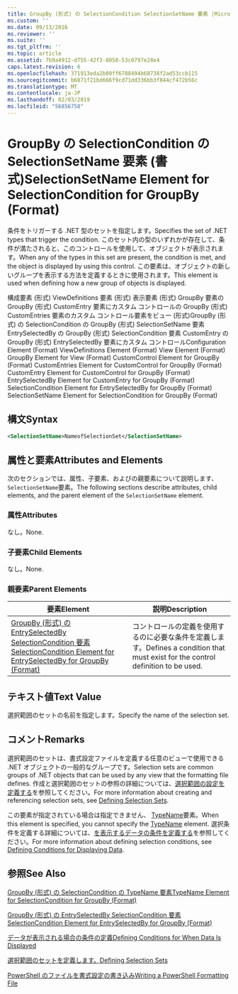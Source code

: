 ```yaml
---
title: GroupBy (形式) の SelectionCondition SelectionSetName 要素 |Microsoft Docs
ms.custom: ''
ms.date: 09/13/2016
ms.reviewer: ''
ms.suite: ''
ms.tgt_pltfrm: ''
ms.topic: article
ms.assetid: 7b9a4912-d755-42f3-8058-53c0797e28e4
caps.latest.revision: 6
ms.openlocfilehash: 371913eda2b09ff6788494b68738f2ad53ccb115
ms.sourcegitcommit: b6871f21bd666f9cd71dd336bb3f844cf472b56c
ms.translationtype: MT
ms.contentlocale: ja-JP
ms.lasthandoff: 02/03/2019
ms.locfileid: "56856758"
---
```

# <a name="selectionsetname-element-for-selectioncondition-for-groupby-format"></a><span data-ttu-id="75af6-102">GroupBy の SelectionCondition の SelectionSetName 要素 (書式)</span><span class="sxs-lookup"><span data-stu-id="75af6-102">SelectionSetName Element for SelectionCondition for GroupBy (Format)</span></span>

<span data-ttu-id="75af6-103">条件をトリガーする .NET 型のセットを指定します。</span><span class="sxs-lookup"><span data-stu-id="75af6-103">Specifies the set of .NET types that trigger the condition.</span></span> <span data-ttu-id="75af6-104">このセット内の型のいずれかが存在して、条件が満たされると、このコントロールを使用して、オブジェクトが表示されます。</span><span class="sxs-lookup"><span data-stu-id="75af6-104">When any of the types in this set are present, the condition is met, and the object is displayed by using this control.</span></span> <span data-ttu-id="75af6-105">この要素は、オブジェクトの新しいグループを表示する方法を定義するときに使用されます。</span><span class="sxs-lookup"><span data-stu-id="75af6-105">This element is used when defining how a new group of objects is displayed.</span></span>

<span data-ttu-id="75af6-106">構成要素 (形式) ViewDefinitions 要素 (形式) 表示要素 (形式) GroupBy 要素の GroupBy (形式) CustomEntry 要素にカスタム コントロールの GroupBy (形式) CustomEntries 要素のカスタム コントロール要素をビュー (形式)GroupBy (形式) の SelectionCondition の GroupBy (形式) SelectionSetName 要素 EntrySelectedBy の GroupBy (形式) SelectionCondition 要素 CustomEntry の GroupBy (形式) EntrySelectedBy 要素にカスタム コントロール</span><span class="sxs-lookup"><span data-stu-id="75af6-106">Configuration Element (Format) ViewDefinitions Element (Format) View Element (Format) GroupBy Element for View (Format) CustomControl Element for GroupBy (Format) CustomEntries Element for CustomControl for GroupBy (Format) CustomEntry Element for CustomControl for GroupBy (Format) EntrySelectedBy Element for CustomEntry for GroupBy (Format) SelectionCondition Element for EntrySelectedBy for GroupBy (Format) SelectionSetName Element for SelectionCondition for GroupBy (Format)</span></span>

## <a name="syntax"></a><span data-ttu-id="75af6-107">構文</span><span class="sxs-lookup"><span data-stu-id="75af6-107">Syntax</span></span>

```xml
<SelectionSetName>NameofSelectionSet</SelectionSetName>
```

## <a name="attributes-and-elements"></a><span data-ttu-id="75af6-108">属性と要素</span><span class="sxs-lookup"><span data-stu-id="75af6-108">Attributes and Elements</span></span>

<span data-ttu-id="75af6-109">次のセクションでは、属性、子要素、およびの親要素について説明します、`SelectionSetName`要素。</span><span class="sxs-lookup"><span data-stu-id="75af6-109">The following sections describe attributes, child elements, and the parent element of the `SelectionSetName` element.</span></span>

### <a name="attributes"></a><span data-ttu-id="75af6-110">属性</span><span class="sxs-lookup"><span data-stu-id="75af6-110">Attributes</span></span>

<span data-ttu-id="75af6-111">なし。</span><span class="sxs-lookup"><span data-stu-id="75af6-111">None.</span></span>

### <a name="child-elements"></a><span data-ttu-id="75af6-112">子要素</span><span class="sxs-lookup"><span data-stu-id="75af6-112">Child Elements</span></span>

<span data-ttu-id="75af6-113">なし。</span><span class="sxs-lookup"><span data-stu-id="75af6-113">None.</span></span>

### <a name="parent-elements"></a><span data-ttu-id="75af6-114">親要素</span><span class="sxs-lookup"><span data-stu-id="75af6-114">Parent Elements</span></span>

|<span data-ttu-id="75af6-115">要素</span><span class="sxs-lookup"><span data-stu-id="75af6-115">Element</span></span>|<span data-ttu-id="75af6-116">説明</span><span class="sxs-lookup"><span data-stu-id="75af6-116">Description</span></span>|
|-------------|-----------------|
|[<span data-ttu-id="75af6-117">GroupBy (形式) の EntrySelectedBy SelectionCondition 要素</span><span class="sxs-lookup"><span data-stu-id="75af6-117">SelectionCondition Element for EntrySelectedBy for GroupBy (Format)</span></span>](./selectioncondition-element-for-entryselectedby-for-groupby-format.md)|<span data-ttu-id="75af6-118">コントロールの定義を使用するのに必要な条件を定義します。</span><span class="sxs-lookup"><span data-stu-id="75af6-118">Defines a condition that must exist for the control definition to be used.</span></span>|

## <a name="text-value"></a><span data-ttu-id="75af6-119">テキスト値</span><span class="sxs-lookup"><span data-stu-id="75af6-119">Text Value</span></span>

<span data-ttu-id="75af6-120">選択範囲のセットの名前を指定します。</span><span class="sxs-lookup"><span data-stu-id="75af6-120">Specify the name of the selection set.</span></span>

## <a name="remarks"></a><span data-ttu-id="75af6-121">コメント</span><span class="sxs-lookup"><span data-stu-id="75af6-121">Remarks</span></span>

<span data-ttu-id="75af6-122">選択範囲のセットは、書式設定ファイルを定義する任意のビューで使用できる .NET オブジェクトの一般的なグループです。</span><span class="sxs-lookup"><span data-stu-id="75af6-122">Selection sets are common groups of .NET objects that can be used by any view that the formatting file defines.</span></span> <span data-ttu-id="75af6-123">作成と選択範囲のセットの参照の詳細については、[選択範囲の設定を定義する](./defining-selection-sets.md)を参照してください。</span><span class="sxs-lookup"><span data-stu-id="75af6-123">For more information about creating and referencing selection sets, see [Defining Selection Sets](./defining-selection-sets.md).</span></span>

<span data-ttu-id="75af6-124">この要素が指定されている場合は指定できません、 [TypeName](./typename-element-for-selectioncondition-for-groupby-format.md)要素。</span><span class="sxs-lookup"><span data-stu-id="75af6-124">When this element is specified, you cannot specify the [TypeName](./typename-element-for-selectioncondition-for-groupby-format.md) element.</span></span> <span data-ttu-id="75af6-125">選択条件を定義する詳細については、[を表示するデータの条件を定義する](./defining-conditions-for-displaying-data.md)を参照してください。</span><span class="sxs-lookup"><span data-stu-id="75af6-125">For more information about defining selection conditions, see [Defining Conditions for Displaying Data](./defining-conditions-for-displaying-data.md).</span></span>

## <a name="see-also"></a><span data-ttu-id="75af6-126">参照</span><span class="sxs-lookup"><span data-stu-id="75af6-126">See Also</span></span>

[<span data-ttu-id="75af6-127">GroupBy (形式) の SelectionCondition の TypeName 要素</span><span class="sxs-lookup"><span data-stu-id="75af6-127">TypeName Element for SelectionCondition for GroupBy (Format)</span></span>](./typename-element-for-selectioncondition-for-groupby-format.md)

[<span data-ttu-id="75af6-128">GroupBy (形式) の EntrySelectedBy SelectionCondition 要素</span><span class="sxs-lookup"><span data-stu-id="75af6-128">SelectionCondition Element for EntrySelectedBy for GroupBy (Format)</span></span>](./selectioncondition-element-for-entryselectedby-for-groupby-format.md)

[<span data-ttu-id="75af6-129">データが表示される場合の条件の定義</span><span class="sxs-lookup"><span data-stu-id="75af6-129">Defining Conditions for When Data Is Displayed</span></span>](./defining-conditions-for-displaying-data.md)

[<span data-ttu-id="75af6-130">選択範囲のセットを定義します。</span><span class="sxs-lookup"><span data-stu-id="75af6-130">Defining Selection Sets</span></span>](./defining-selection-sets.md)

[<span data-ttu-id="75af6-131">PowerShell のファイルを書式設定の書き込み</span><span class="sxs-lookup"><span data-stu-id="75af6-131">Writing a PowerShell Formatting File</span></span>](./writing-a-powershell-formatting-file.md)
